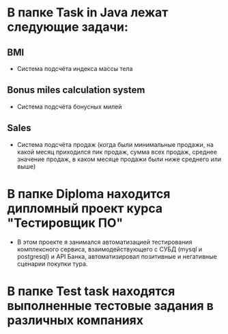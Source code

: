 # В папке Task in Java лежат следующие задачи:

## BMI
* Система подсчёта индекса массы тела

## Bonus miles calculation system
* Система подсчёта бонусных милей

## Sales
* Система подсчёта продаж (когда были минимальные продажи, на какой месяц приходился пик продаж, сумма всех продаж, среднее значение продаж, в каком месяце продажи были ниже среднего или выше)


# В папке Diploma находится дипломный проект курса "Тестировщик ПО"
* В этом проекте я занимался автоматизацией тестирования комплексного сервиса, взаимодействующего с СУБД (mysql и postgresql) и API Банка, автоматизировал позитивные и негативные сценарии покупки тура.

# В папке Test task находятся выполненные тестовые задания в различных компаниях 
